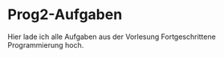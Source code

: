 # Prog2-Aufgaben

Hier lade ich alle Aufgaben aus der Vorlesung Fortgeschrittene Programmierung hoch.
